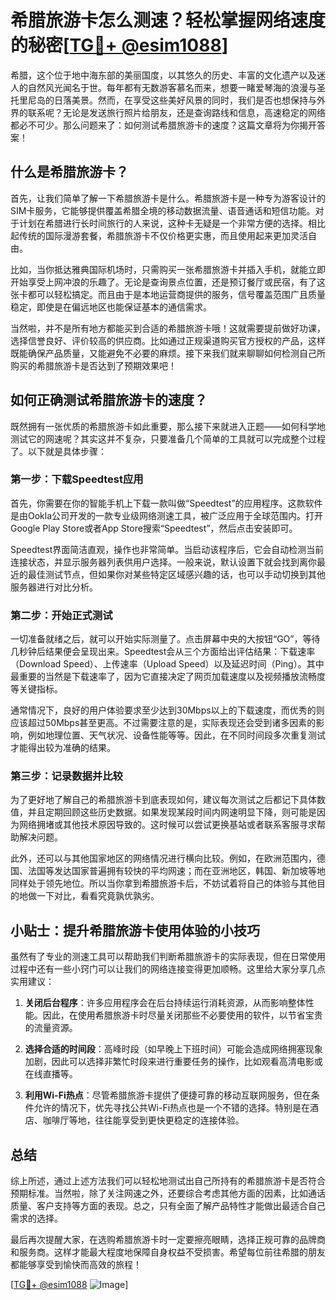 # 希腊旅游卡怎么测速？轻松掌握网络速度的秘密[[TG💪+ @esim1088](https://t.me/s/esim1088)]

希腊，这个位于地中海东部的美丽国度，以其悠久的历史、丰富的文化遗产以及迷人的自然风光闻名于世。每年都有无数游客慕名而来，想要一睹爱琴海的浪漫与圣托里尼岛的日落美景。然而，在享受这些美好风景的同时，我们是否也想保持与外界的联系呢？无论是发送旅行照片给朋友，还是查询路线和信息，高速稳定的网络都必不可少。那么问题来了：如何测试希腊旅游卡的速度？这篇文章将为你揭开答案！

## 什么是希腊旅游卡？

首先，让我们简单了解一下希腊旅游卡是什么。希腊旅游卡是一种专为游客设计的SIM卡服务，它能够提供覆盖希腊全境的移动数据流量、语音通话和短信功能。对于计划在希腊进行长时间旅行的人来说，这种卡无疑是一个非常方便的选择。相比起传统的国际漫游套餐，希腊旅游卡不仅价格更实惠，而且使用起来更加灵活自由。

比如，当你抵达雅典国际机场时，只需购买一张希腊旅游卡并插入手机，就能立即开始享受上网冲浪的乐趣了。无论是查询景点位置，还是预订餐厅或民宿，有了这张卡都可以轻松搞定。而且由于是本地运营商提供的服务，信号覆盖范围广且质量稳定，即使是在偏远地区也能保证基本的通信需求。

当然啦，并不是所有地方都能买到合适的希腊旅游卡哦！这就需要提前做好功课，选择信誉良好、评价较高的供应商。比如通过正规渠道购买官方授权的产品，这样既能确保产品质量，又能避免不必要的麻烦。接下来我们就来聊聊如何检测自己所购买的希腊旅游卡是否达到了预期效果吧！

## 如何正确测试希腊旅游卡的速度？

既然拥有一张优质的希腊旅游卡如此重要，那么接下来就进入正题——如何科学地测试它的网速呢？其实这并不复杂，只要准备几个简单的工具就可以完成整个过程了。以下就是具体步骤：

### 第一步：下载Speedtest应用

首先，你需要在你的智能手机上下载一款叫做“Speedtest”的应用程序。这款软件是由Ookla公司开发的一款专业级网络测速工具，被广泛应用于全球范围内。打开Google Play Store或者App Store搜索“Speedtest”，然后点击安装即可。

Speedtest界面简洁直观，操作也非常简单。当启动该程序后，它会自动检测当前连接状态，并显示服务器列表供用户选择。一般来说，默认设置下就会找到离你最近的最佳测试节点，但如果你对某些特定区域感兴趣的话，也可以手动切换到其他服务器进行对比分析。

### 第二步：开始正式测试

一切准备就绪之后，就可以开始实际测量了。点击屏幕中央的大按钮“GO”，等待几秒钟后结果便会呈现出来。Speedtest会从三个方面给出评估结果：下载速率（Download Speed）、上传速率（Upload Speed）以及延迟时间（Ping）。其中最重要的当然是下载速率了，因为它直接决定了网页加载速度以及视频播放流畅度等关键指标。

通常情况下，良好的用户体验要求至少达到30Mbps以上的下载速度，而优秀的则应该超过50Mbps甚至更高。不过需要注意的是，实际表现还会受到诸多因素的影响，例如地理位置、天气状况、设备性能等等。因此，在不同时间段多次重复测试才能得出较为准确的结果。

### 第三步：记录数据并比较

为了更好地了解自己的希腊旅游卡到底表现如何，建议每次测试之后都记下具体数值，并且定期回顾这些历史数据。如果发现某段时间内网速明显下降，则可能是因为网络拥堵或其他技术原因导致的。这时候可以尝试更换基站或者联系客服寻求帮助解决问题。

此外，还可以与其他国家地区的网络情况进行横向比较。例如，在欧洲范围内，德国、法国等发达国家普遍拥有较快的平均网速；而在亚洲地区，韩国、新加坡等地同样处于领先地位。所以当你拿到希腊旅游卡后，不妨试着将自己的体验与其他目的地做一下对比，看看究竟孰优孰劣。

## 小贴士：提升希腊旅游卡使用体验的小技巧

虽然有了专业的测速工具可以帮助我们判断希腊旅游卡的实际表现，但在日常使用过程中还有一些小窍门可以让我们的网络连接变得更加顺畅。这里给大家分享几点实用建议：

1. **关闭后台程序**：许多应用程序会在后台持续运行消耗资源，从而影响整体性能。因此，在使用希腊旅游卡时尽量关闭那些不必要使用的软件，以节省宝贵的流量资源。
   
2. **选择合适的时间段**：高峰时段（如早晚上下班时间）可能会造成网络拥塞现象加剧，因此可以选择非繁忙时段来进行重要任务的操作，比如观看高清电影或在线直播等。
   
3. **利用Wi-Fi热点**：尽管希腊旅游卡提供了便捷可靠的移动互联网服务，但在条件允许的情况下，优先寻找公共Wi-Fi热点也是一个不错的选择。特别是在酒店、咖啡厅等地，往往能享受到更快更稳定的连接体验。

## 总结

综上所述，通过上述方法我们可以轻松地测试出自己所持有的希腊旅游卡是否符合预期标准。当然啦，除了关注网速之外，还要综合考虑其他方面的因素，比如通话质量、客户支持等方面的表现。总之，只有全面了解产品特性才能做出最适合自己需求的选择。

最后再次提醒大家，在选购希腊旅游卡时一定要擦亮眼睛，选择正规可靠的品牌商和服务商。这样才能最大程度地保障自身权益不受损害。希望每位前往希腊的朋友都能够享受到愉快而高效的旅程！

[[TG💪+ @esim1088](https://t.me/s/esim1088) ![Image](https://i.postimg.cc/4NQfJmqS/Snipaste-2025-05-13-00-14-12.png)]